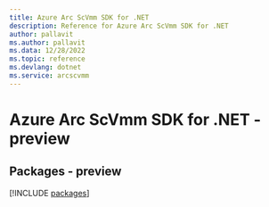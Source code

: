 ```yaml
---
title: Azure Arc ScVmm SDK for .NET
description: Reference for Azure Arc ScVmm SDK for .NET
author: pallavit
ms.author: pallavit
ms.data: 12/28/2022
ms.topic: reference
ms.devlang: dotnet
ms.service: arcscvmm
---
```

# Azure Arc ScVmm SDK for .NET - preview
## Packages - preview
[!INCLUDE [packages](arc-scvmm-index.md)]